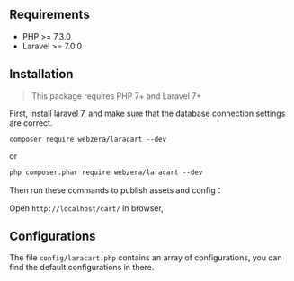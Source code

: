 Requirements
------------
 - PHP >= 7.3.0
 - Laravel >= 7.0.0

Installation
------------

> This package requires PHP 7+ and Laravel 7+ 

First, install laravel 7, and make sure that the database connection settings are correct.

```
composer require webzera/laracart --dev
```
or
```
php composer.phar require webzera/laracart --dev
```

Then run these commands to publish assets and config：

Open `http://localhost/cart/` in browser,

Configurations
------------
The file `config/laracart.php` contains an array of configurations, you can find the default configurations in there.